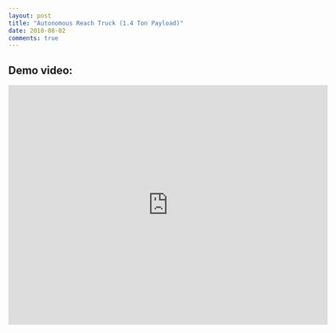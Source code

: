 ```yaml
---
layout: post
title: "Autonomous Reach Truck (1.4 Ton Payload)"
date: 2018-08-02
comments: true
---
```


## Demo video:

<div id="outer" style="width:100%; margin:0 auto;text-align:center">  
  <iframe align="center" width="640" height="480" src="https://www.youtube.com/embed/UuDKrGExXns" frameborder="0" allowfullscreen></iframe>
</div>
<br/>